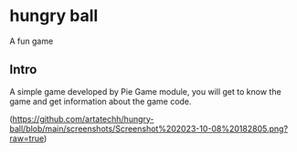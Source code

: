 # hungry ball

A fun game

## Intro 
A simple game developed by Pie Game module, you will get to know the game and get information about the game code.


(https://github.com/artatechh/hungry-ball/blob/main/screenshots/Screenshot%202023-10-08%20182805.png?raw=true)
